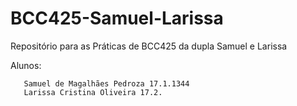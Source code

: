 # BCC425-Samuel-Larissa
Repositório para as Práticas de BCC425 da dupla Samuel e Larissa

Alunos: 

       Samuel de Magalhães Pedroza 17.1.1344
       Larissa Cristina Oliveira 17.2.
       
